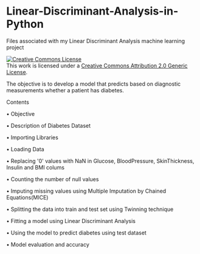 # Linear-Discriminant-Analysis-in-Python
Files associated with my Linear Discriminant Analysis machine learning project

<a rel="license" href="http://creativecommons.org/licenses/by/2.0/"><img alt="Creative Commons License" style="border-width:0" src="https://i.creativecommons.org/l/by/2.0/88x31.png" /></a><br />This work is licensed under a <a rel="license" href="http://creativecommons.org/licenses/by/2.0/">Creative Commons Attribution 2.0 Generic License</a>.

The objective is to develop a model that predicts based on diagnostic measurements
whether a patient has diabetes.

Contents

• Objective

• Description of Diabetes Dataset

• Importing Libraries

• Loading Data

• Replacing '0' values with NaN in Glucose, BloodPressure, SkinThickness, Insulin and
BMI colums

• Counting the number of null values

• Imputing missing values using Multiple Imputation by Chained Equations(MICE)

• Splitting the data into train and test set using Twinning technique

• Fitting a model using Linear Discriminant Analysis

• Using the model to predict diabetes using test dataset

• Model evaluation and accuracy
